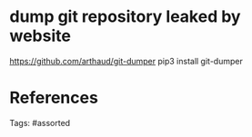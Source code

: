 # dump git repository leaked by website
https://github.com/arthaud/git-dumper
pip3 install git-dumper

# References

Tags:
    #assorted
